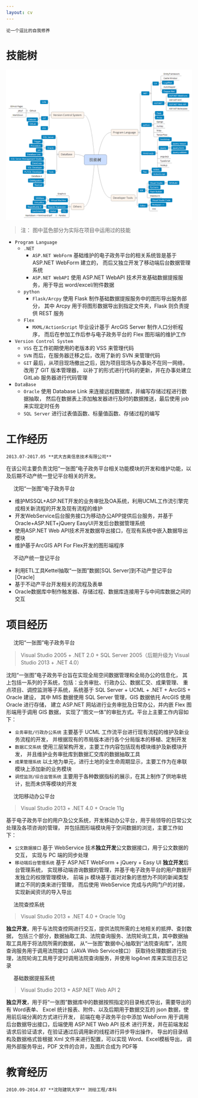 ```yaml
---
layout: cv
---
```



```
论一个逗比的自我修养
```

# 技能树

![技能树](images/cv/技能树.png)

> 注： 图中蓝色部分为实际在项目中运用过的技能

 - `Program Language`
    + `.NET`
       * `ASP.NET WebForm` 基础维护的电子政务平台的相关系统皆是基于 ASP.NET WebForm 建立的，
         而后又独立开发了移动端后台数据管理系统
       * `ASP.NET WebAPI` 使用 ASP.NET WebAPI 技术开发基础数据提报服务，用于导出 word/excel/附件数据
    + `python`
       * `Flask/Arcpy` 使用 Flask 制作基础数据提报服务中的图形导出服务部分，
         其中 Arcpy 用于将图形数据导出到指定文件夹，Flask 则负责提供 REST 服务
    + `Flex`
       * `MXML/ActionScript` 毕业设计基于 ArcGIS Server 制作人口分析程序，
         而后在参加工作后参与电子政务平台的 Flex 图形端的维护工作
- `Version Control System`
    + `VSS` 在工作初期使用的老版本的 VSS 来管理代码
    + `SVN` 而后，在服务器迁移之后，改用了新的 SVN 来管理代码
    + `GIT` 最后，从项目现场撤出之后，因为项目现场与办事处不在同一网络，改用了 GIT 版本管理器，
     以补丁的形式进行代码的更新，并在办事处建立 GitLab 服务器进行代码管理
- `DataBase`
    + `Oracle` 使用 Database Link 来连接远程数据库，并编写存储过程进行数据抽取，
      然后在数据表上添加触发器进行及时的数据推送，最后使用 job 来实现定时任务
    + `SQL Server` 进行过表值函数、标量值函数、存储过程的编写

# 工作经历

```
2013.07-2017.05 **武大吉奥信息技术有限公司**
```
  
在该公司主要负责沈阳“一张图”电子政务平台相关功能模块的开发和维护功能，以及后期不动产统一登记平台相关的开发。

<div class="alert alert-info" style="margin-left: 20px">沈阳“一张图”电子政务平台</div>

 - 维护MSSQL+ASP.NET开发的业务审批及OA系统，利用UCML工作流引擎完成相关新流程的开发及现有流程的维护
 - 开发WebService后台服务接口为移动办公APP提供后台服务，并基于Oracle+ASP.NET+jQuery EasyUI开发后台数据管理系统
 - 使用ASP.NET Web API技术开发数据导出接口，在现有系统中嵌入数据导出模块
 - 维护基于ArcGIS API For Flex开发的图形端程序  
  
<div class="alert alert-info" style="margin-left: 20px">不动产统一登记平台</div>

 - 利用ETL工具Kettel抽取“一张图”数据[SQL Server]到不动产登记平台[Oracle]
 - 基于不动产平台开发相关的流程及表单
 - Oracle数据库中制作触发器、存储过程、数据库连接用于与中间库数据之间的交互

# 项目经历

<div class="alert alert-warning" style="margin-left: 20px">沈阳“一张图”电子政务平台</div>

> Visual Studio 2005 + .NET 2.0 + SQL Server 2005（后期升级为 Visual Studio 2013 + .NET 4.0）

沈阳“一张图”电子政务平台旨在实现全局空间数据管理和全局办公的信息化，
其上包括一系列的子系统，包括：业务审批、行政办公、数据汇交、成果管理、
重点项目、调控监测等子系统，系统基于 SQL Server + UCML + .NET + ArcGIS + Oracle 建设，
其中 MIS 数据使用 SQL Server 管理，GIS 数据依托 ArcGIS 使用 Oracle 进行存储，
建立 ASP.NET 网站进行业务审批及日常办公，并内嵌 Flex 图形端用于调用 GIS 数据，
实现了“图文一体”的审批方式。平台上主要工作内容如下：

 - `业务审批/行政办公系统` 主要基于 UCML 工作流平台进行现有流程的维护及新业务流程的开发，
   并根据现有的市局版本进行各个分局版本的移植、定制开发
 - `数据汇交系统` 使用三层架构开发，主要工作内容包括现有模块维护及新模块开发，
   并且维护业务审批库到数据汇交库的数据抽取工具
 - `成果管理系统` 以土地为单元，进行土地的全生命周期显示，主要工作为在串联模块上添加新的业务模块
 - `调控监测/综合监管系统` 主要用于各种数据指标的展示，在其上制作了供地率统计，批而未供等模块的开发

<div class="alert alert-warning" style="margin-left: 20px">沈阳移动办公平台</div>

> Visual Studio 2013 + .NET 4.0 + Oracle 11g

基于电子政务平台的用户及公文系统，开发移动办公平台，用于局领导的日常公文处理及各项咨询的管理，
并包括图形端模块用于空间数据的浏览，主要工作如下：

 - `公文数据接口` 基于 WebService 技术**独立开发**公文数据接口，用于公文数据的交互，
   实现与 PC 端的同步处理
 - `移动端后台管理系统` 基于 ASP.NET WebForm + jQuery + Easy UI **独立开发**后台管理系统，
   实现移动端咨询数据的管理，并基于电子政务平台的用户数据开发独立的权限管理模块，
   前端 js 模块基于面对对象的思想为不同的新闻类型建立不同的类来进行管理，
   而后使用 WebService 完成与内网门户的对接，实现新闻资讯的导入导出
   
<div class="alert alert-warning" style="margin-left: 20px">法院查控系统</div>

> Visual Studio 2013 + .NET 4.0 + Oracle 10g

**独立开发**，用于与法院查控网进行交互，提供法院所需的土地相关的抵押、查封数据，
包括三个部分，数据抽取工具、法院查询服务、法院轮询工具，其中数据抽取工具用于将法院所需的数据，
从“一张图”数据中心抽取到“法院查询库”，法院查询服务用于调用法院接口（JAVA Web Service接口）
获取待处理数据进行处理，法院轮询工具用于定时调用法院查询服务，并使用 log4net 库来实现日志记录

<div class="alert alert-warning" style="margin-left: 20px">基础数据提报系统</div>

> Visual Studio 2013 + ASP.NET Web API 2

**独立开发**，用于将“一张图”数据库中的数据按照指定的目录格式导出，需要导出的有 Word表单、
Excel 统计报表、附件、以及后期用于数据交互的 json 数据，使用前后端分离的方式进行开发，
前端在电子政务平台中添加 WebForm 用于调用后台数据导出接口，后端使用 ASP.NET Web API 技术
进行开发，并在前端发起请求后验证请求，在验证通过后调用新的线程进行异步导出操作，
导出的目录结构及数据格式皆根据 Xml 文件来进行配置，可以实现 Word、Excel模板导出，
调用外部服务导出，PDF 文件的合并，及图片合成为 PDF等

# 教育经历

```
2010.09-2014.07 **沈阳建筑大学** 测绘工程/本科
```
